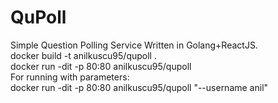 # QuPoll
Simple Question Polling Service Written in  Golang+ReactJS.<br>
docker build -t anilkuscu95/qupoll .<br>
docker run -dit -p 80:80 anilkuscu95/qupoll<br>
For running with parameters:<br>
docker run -dit -p 80:80 anilkuscu95/qupoll "--username anil"<br>